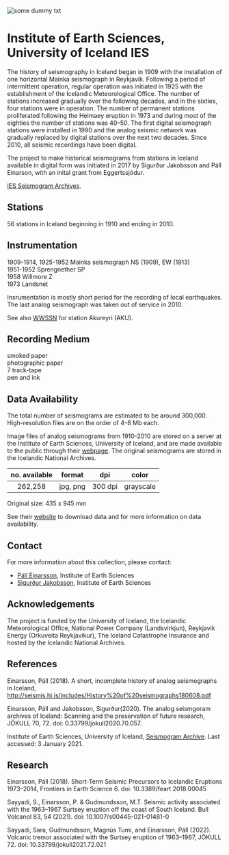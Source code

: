 <!---
layout              : page
show_meta           : false
title               : "Institute of Earth Sciences, University of Iceland"
subheadline         : "IES"
teaser              : "More information about this organization"
header:
   image_fullwidth  : "iceland.jpg"
permalink           : "/organizations/ies-u-iceland"
breadcrumb          : true
--->

![some dummy txt](../../images/iceland.jpg)

# Institute of Earth Sciences, University of Iceland IES
The history of seismography in Iceland began in 1909 with the installation of one horizontal
Mainka seismograph in Reykjavík. Following a period of intermittent operation, regular operation was initiated
in 1925 with the establishment of the Icelandic Meteorological Office. The number of stations increased
gradually over the following decades, and in the sixties, four stations were in operation. The number of permanent
stations proliferated following the Heimaey eruption in 1973 and during most of the eighties the number
of stations was 40–50. The first digital seismograph stations were installed in 1990 and the analog seismic
network was gradually replaced by digital stations over the next two decades. Since 2010, all seismic recordings have been digital.

The project to make historical seismograms from stations in Iceland available in digital form was initiated in 2017 by Sigurður Jakobsson and Páll Einarson, with an inital grant from Eggertssjódur.



[IES Seismogram Archives](http://seismis.hi.is/).
## Stations
56 stations in Iceland beginning in 1910 and ending in 2010.

## Instrumentation
1909-1914, 1925-1952 Mainka seismograph NS (1909), EW (1913) <br>
1951-1952 Sprengnether SP  
1958 Willmore Z  
1973 Landsnet

Insrumentation is mostly short period for the recording of local earthquakes. The last analog seismograph was taken out of service in 2010.

<!-- See also [WWSSN](../organizations/wwssn) for station Akureyri (AKU). -->

See also [WWSSN](wwssn) for station Akureyri (AKU).

## Recording Medium
smoked paper  
photographic paper  
7 track-tape  
pen and ink

## Data Availability
The total number of seismograms are estimated to be around 300,000. High-resolution
files are on the order of 4–8 Mb each.


Image files of analog seismograms from 1910-2010 are stored on a server at the Institute of Earth Sciences, University of Iceland, and are made available to the public through their [webpage](http://seismis.hi.is/). The original seismograms are stored in the Icelandic National Archives.


**no. available** | **format** | **dpi** | **color**
| :---: | :---: | :---: | :---:
262,258 | jpg, png | 300 dpi | grayscale


Original size: 435 x 945 mm

See their [website](http://seismis.hi.is/) to download data and for more information on data availability.


## Contact
For more information about this collection, please contact:  
* [Páll Einarsson](mailto:palli@hi.is), Institute of Earth Sciences
* [Sigurður Jakobsson](mailto:sigjak@hi.is), Institute of Earth Sciences

## Acknowledgements
The project is funded by the University of Iceland, the Icelandic Meteorological Office, National Power Company (Landsvirkjun), Reykjavik Energy (Orkuveita Reykjavíkur), The Iceland Catastrophe Insurance and hosted by the Icelandic National Archives.

## References
Einarsson, Páll (2018). A short, incomplete history of analog seismographs in Iceland, http://seismis.hi.is/includes/History%20of%20seismographs180608.pdf  

Einarsson, Páll  and Jakobsson, Sigurður(2020). The analog seismgoram archives of Iceland: Scanning and the preservation of future research, JÖKULL 70, 72. doi: 0.33799/jokull2020.70.057.

Institute of Earth Sciences, University of Iceland, [Seismogram Archive](http://seismis.hi.is/). Last accessed: 3 January 2021.

## Research

Einarsson, Páll (2018).
Short-Term Seismic Precursors to Icelandic Eruptions 1973–2014,
Frontiers in Earth Science 6. doi: 10.3389/feart.2018.00045    

Sayyadi, S., Einarsson, P. & Gudmundsson, M.T. Seismic activity associated with the 1963–1967 Surtsey eruption off the coast of South Iceland. Bull Volcanol 83, 54 (2021). doi: 10.1007/s00445-021-01481-0

Sayyadi, Sara, Gudmundsson, Magnús Tumi, and Einarsson, Páll (2022). Volcanic tremor associated with the Surtsey eruption of
1963–1967, JÖKULL 72. doi: 10.33799/jokull2021.72.021
